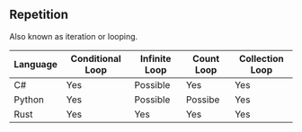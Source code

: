 ## Repetition

Also known as iteration or looping.


| Language | Conditional Loop | Infinite Loop | Count Loop | Collection Loop |
|----------|------------------|---------------|------------|-----------------|
| C#       | Yes              | Possible      | Yes        | Yes             |
| Python   | Yes              | Possible      | Possibe    | Yes             |
| Rust     | Yes              | Yes           | Yes        | Yes             |
